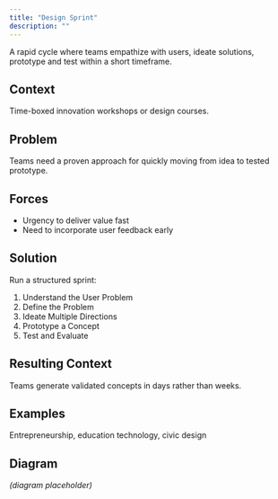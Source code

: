 ```yaml
---
title: "Design Sprint"
description: ""
---
```


A rapid cycle where teams empathize with users, ideate solutions, prototype and test within a short timeframe.

## Context
Time-boxed innovation workshops or design courses.

## Problem
Teams need a proven approach for quickly moving from idea to tested prototype.

## Forces
- Urgency to deliver value fast
- Need to incorporate user feedback early

## Solution
Run a structured sprint:
1. Understand the User Problem
2. Define the Problem
3. Ideate Multiple Directions
4. Prototype a Concept
5. Test and Evaluate

## Resulting Context
Teams generate validated concepts in days rather than weeks.

## Examples
Entrepreneurship, education technology, civic design

## Diagram
*(diagram placeholder)*
